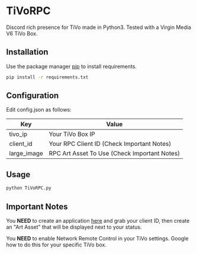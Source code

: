 # TiVoRPC
Discord rich presence for TiVo made in Python3. Tested with a Virgin Media V6 TiVo Box.

## Installation
Use the package manager [pip](https://pip.pypa.io/en/stable/) to install requirements.

```bash
pip install -r requirements.txt
```

## Configuration
Edit config.json as follows:

| Key | Value |
| ------ | ------ |
| tivo_ip | Your TiVo Box IP |
| client_id | Your RPC Client ID (Check Important Notes) |
| large_image | RPC Art Asset To Use (Check Important Notes) |

## Usage

```bash
python TiVoRPC.py
```

## Important Notes
You __NEED__ to create an application [here](https://discord.com/developers/applications/) and grab your client ID, then create an "Art Asset" that will be displayed next to your status.

You __NEED__ to enable Network Remote Control in your TiVo settings. Google how to do this for your specific TiVo box.
